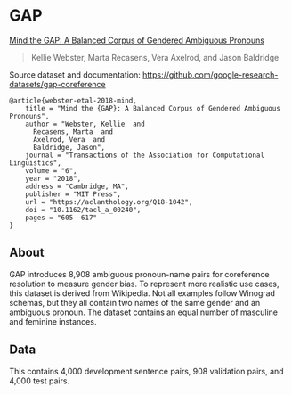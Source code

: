 # GAP

[Mind the GAP: A Balanced Corpus of Gendered Ambiguous Pronouns](https://aclanthology.org/Q18-1042/)
>Kellie Webster, Marta Recasens, Vera Axelrod, and Jason Baldridge

Source dataset and documentation: https://github.com/google-research-datasets/gap-coreference

```
@article{webster-etal-2018-mind,
    title = "Mind the {GAP}: A Balanced Corpus of Gendered Ambiguous Pronouns",
    author = "Webster, Kellie  and
      Recasens, Marta  and
      Axelrod, Vera  and
      Baldridge, Jason",
    journal = "Transactions of the Association for Computational Linguistics",
    volume = "6",
    year = "2018",
    address = "Cambridge, MA",
    publisher = "MIT Press",
    url = "https://aclanthology.org/Q18-1042",
    doi = "10.1162/tacl_a_00240",
    pages = "605--617"
}
```

## About

GAP introduces 8,908 ambiguous pronoun-name pairs for coreference resolution to measure gender bias. To represent more realistic use cases, this dataset is derived from Wikipedia. Not all examples follow Winograd schemas, but they all contain two names of the same gender and an ambiguous pronoun. The dataset contains an equal number of masculine and feminine instances.

## Data

This contains 4,000 development sentence pairs, 908 validation pairs, and 4,000 test pairs.
